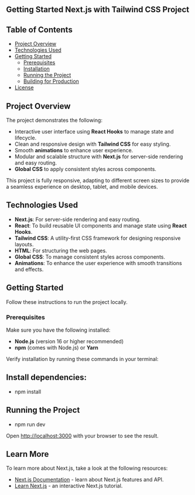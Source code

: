 

## Getting Started Next.js with Tailwind CSS Project


## Table of Contents

- [Project Overview](#project-overview)
- [Technologies Used](#technologies-used)
- [Getting Started](#getting-started)
  - [Prerequisites](#prerequisites)
  - [Installation](#installation)
  - [Running the Project](#running-the-project)
  - [Building for Production](#building-for-production)
- [License](#license)


## Project Overview

The project demonstrates the following:
- Interactive user interface using **React Hooks** to manage state and lifecycle.
- Clean and responsive design with **Tailwind CSS** for easy styling.
- Smooth **animations** to enhance user experience.
- Modular and scalable structure with **Next.js** for server-side rendering and easy routing.
- **Global CSS** to apply consistent styles across components.

This project is fully responsive, adapting to different screen sizes to provide a seamless experience on desktop, tablet, and mobile devices.

## Technologies Used

- **Next.js**: For server-side rendering and easy routing.
- **React**: To build reusable UI components and manage state using **React Hooks**.
- **Tailwind CSS**: A utility-first CSS framework for designing responsive layouts.
- **HTML**: For structuring the web pages.
- **Global CSS**: To manage consistent styles across components.
- **Animations**: To enhance the user experience with smooth transitions and effects.

## Getting Started

Follow these instructions to run the project locally.

### Prerequisites

Make sure you have the following installed:

- **Node.js** (version 16 or higher recommended)
- **npm** (comes with Node.js) or **Yarn**

Verify installation by running these commands in your terminal:

##  Install dependencies:
- npm install

## Running the Project

- npm run dev


Open [http://localhost:3000](http://localhost:3000) with your browser to see the result.


## Learn More

To learn more about Next.js, take a look at the following resources:

- [Next.js Documentation](https://nextjs.org/docs) - learn about Next.js features and API.
- [Learn Next.js](https://nextjs.org/learn) - an interactive Next.js tutorial.



